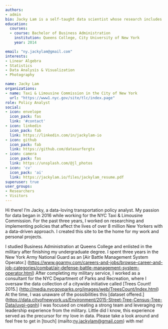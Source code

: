 ```yaml
---
authors:
- admin
bio: Jacky Lam is a self-taught data scientist whose research includes big data analysis on NYC's vast transportation networks.
education:
  courses:
  - course: Bachelor of Business Administration
    institution: Queens College, City University of New York
    year: 2014

email: "ny.jackylam@gmail.com"
interests:
- Linear Algebra
- Statistics
- Data Analysis & Visualization
- Photography

name: Jacky Lam
organizations:
- name: Taxi & Limousine Commission in the City of New York
  url: "https://www1.nyc.gov/site/tlc/index.page"
role: Policy Analyst
social:
- icon: envelope
  icon_pack: fas
  link: '#contact'
- icon: linkedin
  icon_pack: fab
  link: https://linkedin.com/in/jackylam-io
- icon: github
  icon_pack: fab
  link: https://github.com/datasurfergtx
- icon: camera
  icon_pack: fas
  link: https://unsplash.com/@jl_photos
- icon: 'cv'
  icon_pack: 'ai'
  link: https://jackylam.io/files/jackylam_resume.pdf
superuser: true
user_groups:
- Researchers
- Visitors
---
```


Hi there! I’m Jacky, a data-loving transportation policy analyst. My passion for data began in 2016 while working for the NYC Taxi & Limousine Commission. For the past three years, I worked on researching and implementing policies that affect the lives of over 8 million New Yorkers with a data-driven approach. I created this site to be the home for my work and personal projects.

I studied Business Administration at Queens College and enlisted in the military after finishing my undergraduate degree. I spent three years in the New York Army National Guard as an [Air Battle Management System Operator.] (https://www.goarmy.com/careers-and-jobs/browse-career-and-job-categories/combat/air-defense-battle-management-system-operator.html) After completing my military service, I worked as a consultant for the NYC Department of Parks and Recreation, where I oversaw the data collection of a citywide initiative called [Trees Count! 2015.] (http://media.nycgovparks.org/images/web/TreesCount/Index.html) At the time, I was unaware of the possibilities this [dataset offered.] (https://data.cityofnewyork.us/Environment/2015-Street-Tree-Census-Tree-Data/uvpi-gqnh) I was focused on creating a strong team and leveraging my leadership experience from the military. Little did I know, this experience served as the precursor for my love in data. Please take a look around and feel free to get in [touch] (mailto:ny.jackylam@gmail.com) with me!
